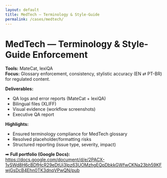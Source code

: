 ```yaml
---
layout: default
title: MedTech — Terminology & Style-Guide
permalink: /cases/medtech/
---
```


# MedTech — Terminology & Style-Guide Enforcement

**Tools:** MateCat, lexiQA  
**Focus:** Glossary enforcement, consistency, stylistic accuracy (EN ⇄ PT-BR) for regulated content.  

**Deliverables:**
- QA logs and error reports (MateCat + lexiQA)
- Bilingual files (XLIFF)
- Visual evidence (workflow screenshots)
- Executive QA report

**Highlights:**
- Ensured terminology compliance for MedTech glossary
- Resolved placeholder/formatting risks
- Structured reporting (issue type, severity, impact)

➡ **Full portfolio (Google Docs):**  
<https://docs.google.com/document/d/e/2PACX-1vSWd8H6cBDfHcR29eDtUj3lpz63UOMzhgEQpDbkkGWfwCKNa23bh59KFwjGsDcB4Ehn0TK3dnqVPwQN/pub>
